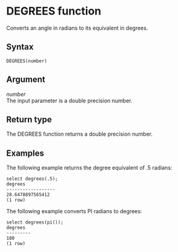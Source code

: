 # DEGREES function<a name="r_DEGREES"></a>

Converts an angle in radians to its equivalent in degrees\. 

## Syntax<a name="r_DEGREES-synopsis"></a>

```
DEGREES(number)
```

## Argument<a name="r_DEGREES-argument"></a>

 *number*   
The input parameter is a double precision number\. 

## Return type<a name="r_DEGREES-return-type"></a>

The DEGREES function returns a double precision number\. 

## Examples<a name="r_DEGREES-examples"></a>

The following example returns the degree equivalent of \.5 radians: 

```
select degrees(.5);
degrees
------------------
28.6478897565412
(1 row)
```

The following example converts PI radians to degrees: 

```
select degrees(pi());
degrees
---------
180
(1 row)
```
